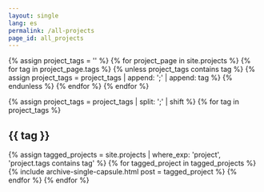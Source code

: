```yaml
---
layout: single
lang: es
permalink: /all-projects
page_id: all_projects
---
```


{% assign project_tags = '' %}
{% for project_page in site.projects %}
  {% for tag in project_page.tags %}
    {% unless project_tags contains tag %}
      {% assign project_tags = project_tags | append: ';' | append: tag %}
    {% endunless %}
  {% endfor %}
{% endfor %} 

{% assign project_tags = project_tags | split: ';' | shift %}
{% for tag in project_tags %}
  <h2 id="{{ tag | slugify }}">{{ tag }}</h2>
  {% assign tagged_projects = site.projects | where_exp: 'project', 'project.tags contains tag' %}
  {% for tagged_project in tagged_projects %}
    {% include archive-single-capsule.html post = tagged_project %}
  {% endfor %}
{% endfor %}